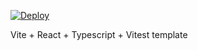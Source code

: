 [![Deploy](https://github.com/nokken65/counter/actions/workflows/cloudflare-deploy.yml/badge.svg?branch=master)](https://github.com/nokken65/counter/actions/workflows/cloudflare-deploy.yml)

Vite + React + Typescript + Vitest template

